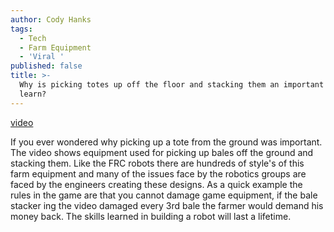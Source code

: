 ```yaml
---
author: Cody Hanks
tags:
  - Tech
  - Farm Equipment
  - 'Viral '
published: false
title: >-
  Why is picking totes up off the floor and stacking them an important skill to
  learn?
---
```

[video](https://www.facebook.com/WTSGV/videos/vb.1001867729894927/1039898272758539/?type=2&theater "Bale stacker")

If you ever wondered why picking up a tote from the ground was important.  The video shows equipment used for picking up bales off the ground and stacking them.  Like the FRC robots there are hundreds of style's of this farm equipment and many of the issues face by the robotics groups are faced by the engineers creating these designs.  As a quick example the rules in the game are that you cannot damage game equipment, if the bale stacker ing the video damaged every 3rd bale the farmer would demand his money back.  The skills learned in building a robot will last a lifetime.
